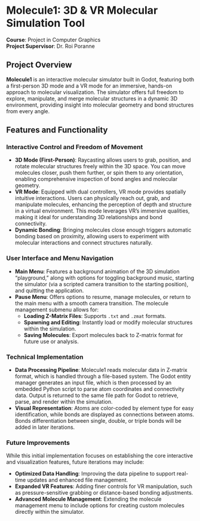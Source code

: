 # Molecule1: 3D & VR Molecular Simulation Tool

**Course**: Project in Computer Graphics  
**Project Supervisor**: Dr. Roi Poranne

## Project Overview

**Molecule1** is an interactive molecular simulator built in Godot, featuring both a first-person 3D mode and a VR mode for an immersive, hands-on approach to molecular visualization. The simulator offers full freedom to explore, manipulate, and merge molecular structures in a dynamic 3D environment, providing insight into molecular geometry and bond structures from every angle.

## Features and Functionality

### Interactive Control and Freedom of Movement

- **3D Mode (First-Person)**: Raycasting allows users to grab, position, and rotate molecular structures freely within the 3D space. You can move molecules closer, push them further, or spin them to any orientation, enabling comprehensive inspection of bond angles and molecular geometry.
- **VR Mode**: Equipped with dual controllers, VR mode provides spatially intuitive interactions. Users can physically reach out, grab, and manipulate molecules, enhancing the perception of depth and structure in a virtual environment. This mode leverages VR’s immersive qualities, making it ideal for understanding 3D relationships and bond connectivity.
- **Dynamic Bonding**: Bringing molecules close enough triggers automatic bonding based on proximity, allowing users to experiment with molecular interactions and connect structures naturally.

### User Interface and Menu Navigation

- **Main Menu**: Features a background animation of the 3D simulation “playground,” along with options for toggling background music, starting the simulator (via a scripted camera transition to the starting position), and quitting the application.
- **Pause Menu**: Offers options to resume, manage molecules, or return to the main menu with a smooth camera transition. The molecule management submenu allows for:
  - **Loading Z-Matrix Files**: Supports `.txt` and `.zmat` formats.
  - **Spawning and Editing**: Instantly load or modify molecular structures within the simulation.
  - **Saving Molecules**: Export molecules back to Z-matrix format for future use or analysis.

### Technical Implementation

- **Data Processing Pipeline**: Molecule1 reads molecular data in Z-matrix format, which is handled through a file-based system. The Godot entity manager generates an input file, which is then processed by an embedded Python script to parse atom coordinates and connectivity data. Output is returned to the same file path for Godot to retrieve, parse, and render within the simulation.
- **Visual Representation**: Atoms are color-coded by element type for easy identification, while bonds are displayed as connections between atoms. Bonds differentiation between single, double, or triple bonds will be added in later iterations.

### Future Improvements

While this initial implementation focuses on establishing the core interactive and visualization features, future iterations may include:
- **Optimized Data Handling**: Improving the data pipeline to support real-time updates and enhanced file management.
- **Expanded VR Features**: Adding finer controls for VR manipulation, such as pressure-sensitive grabbing or distance-based bonding adjustments.
- **Advanced Molecule Management**: Extending the molecule management menu to include options for creating custom molecules directly within the simulator.
